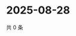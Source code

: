 # 2025-08-28

共 0 条

<!-- BEGIN ZHIHUQUESTIONS -->
<!-- 最后更新时间 Thu Aug 28 2025 14:17:20 GMT+0800 (China Standard Time) -->

<!-- END ZHIHUQUESTIONS -->
